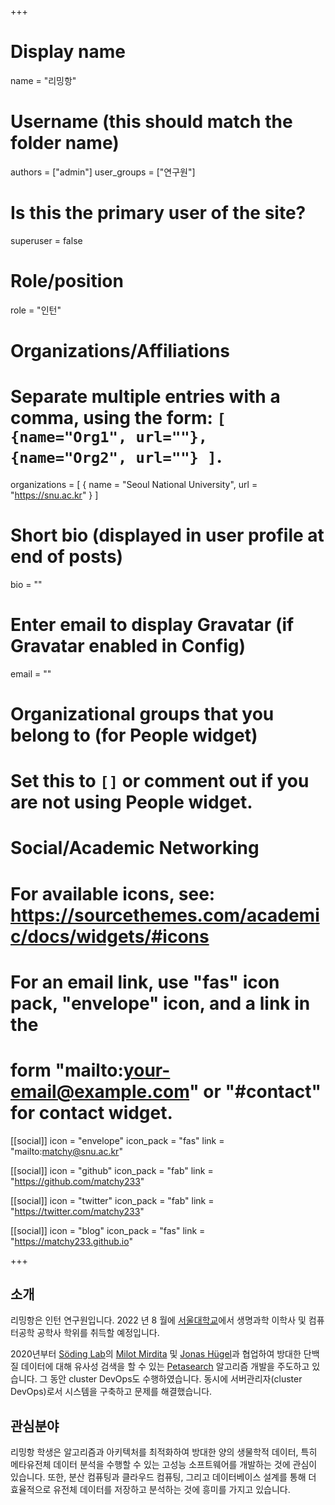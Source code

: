+++

# Display name
name = "리밍항"

# Username (this should match the folder name)
authors = ["admin"]
user_groups = ["연구원"]
# Is this the primary user of the site?
superuser = false

# Role/position
role = "인턴"

# Organizations/Affiliations
#   Separate multiple entries with a comma, using the form: `[ {name="Org1", url=""}, {name="Org2", url=""} ]`.
organizations = [ { name = "Seoul National University", url = "https://snu.ac.kr" } ]

# Short bio (displayed in user profile at end of posts)
bio = ""

# Enter email to display Gravatar (if Gravatar enabled in Config)
email = ""


# Organizational groups that you belong to (for People widget)
#   Set this to `[]` or comment out if you are not using People widget.


# Social/Academic Networking
# For available icons, see: https://sourcethemes.com/academic/docs/widgets/#icons
#   For an email link, use "fas" icon pack, "envelope" icon, and a link in the
#   form "mailto:your-email@example.com" or "#contact" for contact widget.

[[social]]
  icon = "envelope"
  icon_pack = "fas"
  link = "mailto:matchy@snu.ac.kr"

[[social]]
  icon = "github"
  icon_pack = "fab"
  link = "https://github.com/matchy233"

[[social]]
  icon = "twitter"
  icon_pack = "fab"
  link = "https://twitter.com/matchy233"

[[social]]
  icon = "blog"
  icon_pack = "fas"
  link = "https://matchy233.github.io"

+++

## 소개

리밍항은 인턴 연구원입니다. 2022 년 8 월에 [서울대학교](https://snu.ac.kr/)에서 생명과학 이학사 및 컴퓨터공학 공학사 학위를 취득할 예정입니다.

2020년부터 [Söding Lab](https://www.mpibpc.mpg.de/soeding)의 [Milot Mirdita](https://github.com/milot-mirdita) 및 [Jonas Hügel](https://github.com/JonasHuegel)과 협업하여 방대한 단백질 데이터에 대해 유사성 검색을 할 수 있는 [Petasearch](https://github.com/steineggerlab/Petasearch)  알고리즘 개발을 주도하고 있습니다. 그 동안 cluster DevOps도 수행하였습니다. 동시에 서버관리자(cluster DevOps)로서 시스템을 구축하고 문제를 해결했습니다.

## 관심분야

리밍항 학생은 알고리즘과 아키텍처를 최적화하여 방대한 양의 생물학적 데이터, 특히 메타유전체 데이터 분석을 수행할 수 있는 고성능 소프트웨어를 개발하는 것에 관심이 있습니다. 또한, 분산 컴퓨팅과 클라우드 컴퓨팅, 그리고 데이터베이스 설계를 통해 더 효율적으로 유전체 데이터를 저장하고 분석하는 것에 흥미를 가지고 있습니다.
